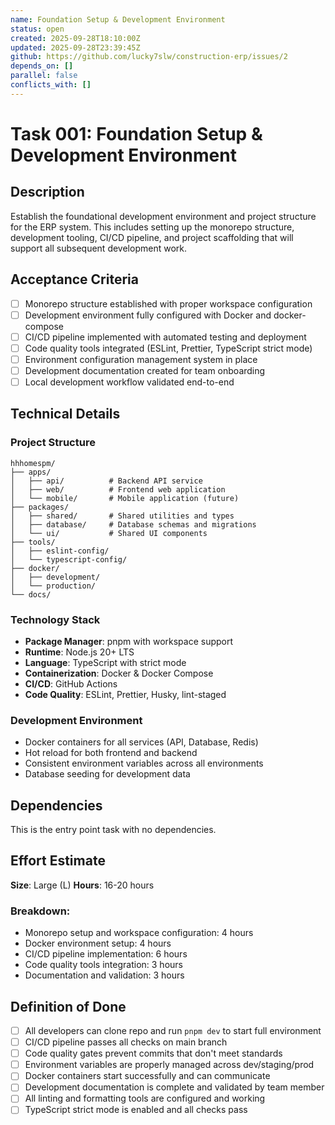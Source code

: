 ```yaml
---
name: Foundation Setup & Development Environment
status: open
created: 2025-09-28T18:10:00Z
updated: 2025-09-28T23:39:45Z
github: https://github.com/lucky7slw/construction-erp/issues/2
depends_on: []
parallel: false
conflicts_with: []
---
```


# Task 001: Foundation Setup & Development Environment

## Description

Establish the foundational development environment and project structure for the ERP system. This includes setting up the monorepo structure, development tooling, CI/CD pipeline, and project scaffolding that will support all subsequent development work.

## Acceptance Criteria

- [ ] Monorepo structure established with proper workspace configuration
- [ ] Development environment fully configured with Docker and docker-compose
- [ ] CI/CD pipeline implemented with automated testing and deployment
- [ ] Code quality tools integrated (ESLint, Prettier, TypeScript strict mode)
- [ ] Environment configuration management system in place
- [ ] Development documentation created for team onboarding
- [ ] Local development workflow validated end-to-end

## Technical Details

### Project Structure
```
hhhomespm/
├── apps/
│   ├── api/          # Backend API service
│   ├── web/          # Frontend web application
│   └── mobile/       # Mobile application (future)
├── packages/
│   ├── shared/       # Shared utilities and types
│   ├── database/     # Database schemas and migrations
│   └── ui/           # Shared UI components
├── tools/
│   ├── eslint-config/
│   └── typescript-config/
├── docker/
│   ├── development/
│   └── production/
└── docs/
```

### Technology Stack
- **Package Manager**: pnpm with workspace support
- **Runtime**: Node.js 20+ LTS
- **Language**: TypeScript with strict mode
- **Containerization**: Docker & Docker Compose
- **CI/CD**: GitHub Actions
- **Code Quality**: ESLint, Prettier, Husky, lint-staged

### Development Environment
- Docker containers for all services (API, Database, Redis)
- Hot reload for both frontend and backend
- Consistent environment variables across all environments
- Database seeding for development data

## Dependencies

This is the entry point task with no dependencies.

## Effort Estimate

**Size**: Large (L)
**Hours**: 16-20 hours

### Breakdown:
- Monorepo setup and workspace configuration: 4 hours
- Docker environment setup: 4 hours
- CI/CD pipeline implementation: 6 hours
- Code quality tools integration: 3 hours
- Documentation and validation: 3 hours

## Definition of Done

- [ ] All developers can clone repo and run `pnpm dev` to start full environment
- [ ] CI/CD pipeline passes all checks on main branch
- [ ] Code quality gates prevent commits that don't meet standards
- [ ] Environment variables are properly managed across dev/staging/prod
- [ ] Docker containers start successfully and can communicate
- [ ] Development documentation is complete and validated by team member
- [ ] All linting and formatting tools are configured and working
- [ ] TypeScript strict mode is enabled and all checks pass